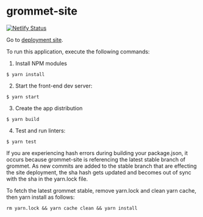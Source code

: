 # grommet-site

[![Netlify Status](https://api.netlify.com/api/v1/badges/0ccebcd5-3c08-46b6-857d-bca551102609/deploy-status)](https://app.netlify.com/sites/upbeat-ardinghelli-95952e/deploys)

Go to [deployment site](https://v2.grommet.io/).

To run this application, execute the following commands:

1. Install NPM modules

```
$ yarn install
```

2. Start the front-end dev server:

```
$ yarn start
```

3. Create the app distribution

```
$ yarn build
```

4. Test and run linters:

```
$ yarn test
```


If you are experiencing hash errors during building your package.json, it occurs because grommet-site is referencing the latest stable branch of grommet. As new commits are added to the stable branch that are effecting the site deployment, the sha hash gets updated and becomes out of sync with the sha in the yarn.lock file.

To fetch the latest grommet stable, remove yarn.lock and clean yarn cache, then yarn install as follows:
```
rm yarn.lock && yarn cache clean && yarn install
```
